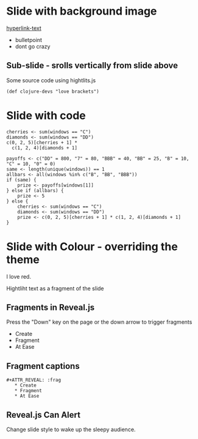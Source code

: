 

# Slide with background image

[hyperlink-text](http://www.google.co.uk)

-   bulletpoint
-   dont go crazy


## Sub-slide - srolls vertically from slide above

Some source code using hightlits.js 

    (def clojure-devs "love brackets")


# Slide with code

    cherries <- sum(windows == "C")
    diamonds <- sum(windows == "DD")
    c(0, 2, 5)[cherries + 1] *
      c(1, 2, 4)[diamonds + 1]
    
    payoffs <- c("DD" = 800, "7" = 80, "BBB" = 40, "BB" = 25, "B" = 10, "C" = 10, "0" = 0)
    same <- length(unique(windows)) == 1
    allbars <- all(windows %in% c("B", "BB", "BBB"))
    if (same) {
        prize <- payoffs[windows[1]]
    } else if (allbars) {
        prize <- 5
    } else {
        cherries <- sum(windows == "C")
        diamonds <- sum(windows == "DD")
        prize <- c(0, 2, 5)[cherries + 1] * c(1, 2, 4)[diamonds + 1]
    }


# Slide with Colour - overriding the theme

I love red.

Hightliht text as a fragment of the slide 


## Fragments in Reveal.js

Press the "Down" key on the page or the down arrow to trigger fragments

-   Create
-   Fragment
-   At Ease


## Fragment captions

    #+ATTR_REVEAL: :frag
       * Create
       * Fragment
       * At Ease


## Reveal.js Can Alert

Change slide style to wake up the sleepy audience.

